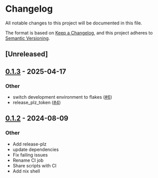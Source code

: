 # Changelog
All notable changes to this project will be documented in this file.

The format is based on [Keep a Changelog](https://keepachangelog.com/en/1.0.0/),
and this project adheres to [Semantic Versioning](https://semver.org/spec/v2.0.0.html).

## [Unreleased]

## [0.1.3](https://github.com/chesedo/tokenstream2-tmpl/compare/v0.1.2...v0.1.3) - 2025-04-17

### Other

- switch development environment to flakes ([#6](https://github.com/chesedo/tokenstream2-tmpl/pull/6))
- release_plz_token ([#4](https://github.com/chesedo/tokenstream2-tmpl/pull/4))

## [0.1.2](https://github.com/chesedo/tokenstream2-tmpl/compare/v0.1.1...v0.1.2) - 2024-08-09

### Other
- Add release-plz
- update dependencies
- Fix failing issues
- Rename CI job
- Share scripts with CI
- Add nix shell
